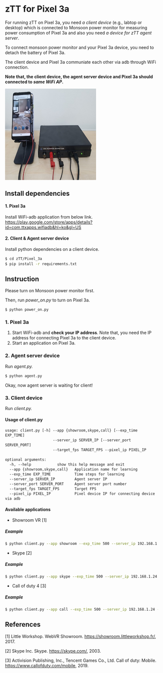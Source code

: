 # zTT for Pixel 3a

For running zTT on Pixel 3a, you need *a client device* (e.g., labtop or desktop) which is connected to Monsoon power monitor for measuring power consumption of Pixel 3a and also you need *a device for zTT agent server*.

To connect monsoon power monitor and your Pixel 3a device, you need to detach the battery of Pixel 3a.

The client device and Pixel 3a communiate each other via adb through WiFi connection.

**Note that, the client device, the agent server device and Pixel 3a should connected to _same WiFi AP_.**

<img src="pixel3a_testbed.jpg" width="300" height="300">

## Install dependencies

#### 1. Pixel 3a
Install WiFi-adb application from below link. <br>
https://play.google.com/store/apps/details?id=com.ttxapps.wifiadb&hl=ko&gl=US

#### 2. Client & Agent server device

Install python dependencies on a client device.

```bash
$ cd zTT/Pixel_3a
$ pip install -r requirements.txt
```

## Instruction

Please turn on Monsoon power monitor first.

Then, run *power_on.py* to turn on Pixel 3a.

```bash
$ python power_on.py
```

### 1. Pixel 3a
 1. Start WiFi-adb and **check your IP address**.
    Note that, you need the IP address for connecting Pixel 3a to the client device.
 2. Start an application on Pixel 3a.

### 2. Agent server device
Run *agent.py.*

```bash
$ python agent.py
```
Okay, now agent server is waiting for client!

### 3. Client device
Run *client.py.*

#### Usage of client.py

```
usage: client.py [-h] --app {showroom,skype,call} [--exp_time EXP_TIME]
                      --server_ip SERVER_IP [--server_port SERVER_PORT]
                      --target_fps TARGET_FPS --pixel_ip PIXEL_IP

optional arguments:
  -h, --help            show this help message and exit
  --app {showroom,skype,call}   Application name for learning
  --exp_time EXP_TIME           Time steps for learning
  --server_ip SERVER_IP         Agent server IP
  --server_port SERVER_PORT     Agent server port number
  --target_fps TARGET_FPS       Target FPS
  --pixel_ip PIXEL_IP           Pixel device IP for connecting device via adb
```

#### Available applications

* Showroom VR \[1\]
##### Example
```bash
$ python client.py --app showroom --exp_time 500 --server_ip 192.168.1.24 --target_fps 60 --pixel_ip 192.168.1.35
```

* Skype \[2\]
##### Example
```bash
$ python client.py --app skype --exp_time 500 --server_ip 192.168.1.24 --target_fps 60 --pixel_ip 192.168.1.35
```

* Call of duty 4 \[3\]
##### Example
```bash
$ python client.py --app call --exp_time 500 --server_ip 192.168.1.24 --target_fps 60 --pixel_ip 192.168.1.35
```

## References

\[1\] Little Workshop. WebVR Showroom. https://showroom.littleworkshop.fr/, 2017.

\[2\] Skype Inc. Skype. https://skype.com/, 2003.

\[3\] Activision Publishing, Inc., Tencent Games Co., Ltd. Call of duty: Mobile. https://www.callofduty.com/mobile, 2019.

